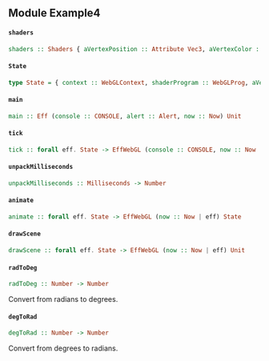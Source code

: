 ## Module Example4

#### `shaders`

``` purescript
shaders :: Shaders { aVertexPosition :: Attribute Vec3, aVertexColor :: Attribute Vec3, uPMatrix :: Uniform Mat4, uMVMatrix :: Uniform Mat4 }
```

#### `State`

``` purescript
type State = { context :: WebGLContext, shaderProgram :: WebGLProg, aVertexPosition :: Attribute Vec3, aVertexColor :: Attribute Vec3, uPMatrix :: Uniform Mat4, uMVMatrix :: Uniform Mat4, pyramidVertices :: Buffer Float32, pyramidColors :: Buffer Float32, cubeVertices :: Buffer Float32, cubeColors :: Buffer Float32, cubeVertexIndices :: Buffer Uint16, lastTime :: Maybe Number, rPyramid :: Number, rCube :: Number }
```

#### `main`

``` purescript
main :: Eff (console :: CONSOLE, alert :: Alert, now :: Now) Unit
```

#### `tick`

``` purescript
tick :: forall eff. State -> EffWebGL (console :: CONSOLE, now :: Now | eff) Unit
```

#### `unpackMilliseconds`

``` purescript
unpackMilliseconds :: Milliseconds -> Number
```

#### `animate`

``` purescript
animate :: forall eff. State -> EffWebGL (now :: Now | eff) State
```

#### `drawScene`

``` purescript
drawScene :: forall eff. State -> EffWebGL (now :: Now | eff) Unit
```

#### `radToDeg`

``` purescript
radToDeg :: Number -> Number
```

Convert from radians to degrees.

#### `degToRad`

``` purescript
degToRad :: Number -> Number
```

Convert from degrees to radians.


